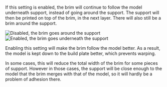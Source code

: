 If this setting is enabled, the brim will continue to follow the model underneath support, instead of going around the support. The support will then be printed on top of the brim, in the next layer. There will also still be a brim around the support.

![Disabled, the brim goes around the support](images/brim_replaces_support_disabled.png)
![Enabled, the brim goes underneath the support](images/brim_replaces_support_enabled.png)

Enabling this setting will make the brim follow the model better. As a result, the model is kept down to the build plate better, which prevents warping.

In some cases, this will reduce the total width of the brim for some pieces of support. However in those cases, the support will be close enough to the model that the brim merges with that of the model, so it will hardly be a problem of adhesion there.